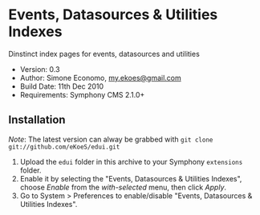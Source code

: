 # Events, Datasources & Utilities Indexes

Dinstinct index pages for events, datasources and utilities

- Version: 0.3
- Author: Simone Economo, my.ekoes@gmail.com
- Build Date: 11th Dec 2010
- Requirements: Symphony CMS 2.1.0+

## Installation

_Note_: The latest version can alway be grabbed with `git clone git://github.com/eKoeS/edui.git`

1. Upload the `edui` folder in this archive to your Symphony `extensions` folder.
2. Enable it by selecting the "Events, Datasources & Utilities Indexes", choose _Enable_ from the _with-selected_ menu, then click _Apply_.
3. Go to System > Preferences to enable/disable "Events, Datasources & Utilities Indexes".
